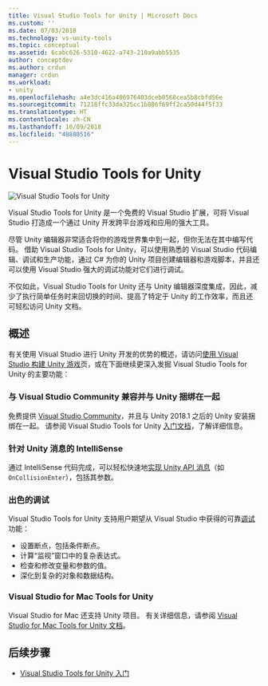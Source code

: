 ```yaml
---
title: Visual Studio Tools for Unity | Microsoft Docs
ms.custom: ''
ms.date: 07/03/2018
ms.technology: vs-unity-tools
ms.topic: conceptual
ms.assetid: 6cabc626-5310-4622-a743-210a9abb5535
author: conceptdev
ms.author: crdun
manager: crdun
ms.workload:
- unity
ms.openlocfilehash: a4e3dc416a406976403dceb0568cea5b8cbfd56e
ms.sourcegitcommit: 71218ffc33da325cc1b886f69ff2ca50d44f5f33
ms.translationtype: HT
ms.contentlocale: zh-CN
ms.lasthandoff: 10/09/2018
ms.locfileid: "48880516"
---
```

# <a name="visual-studio-tools-for-unity"></a>Visual Studio Tools for Unity

![Visual Studio Tools for Unity](media/vstu_header.png)

Visual Studio Tools for Unity 是一个免费的 Visual Studio 扩展，可将 Visual Studio 打造成一个通过 Unity 开发跨平台游戏和应用的强大工具。

尽管 Unity 编辑器非常适合将你的游戏世界集中到一起，但你无法在其中编写代码。 借助 Visual Studio Tools for Unity，可以使用熟悉的 Visual Studio 代码编辑、调试和生产功能，通过 C# 为你的 Unity 项目创建编辑器和游戏脚本，并且还可以使用 Visual Studio 强大的调试功能对它们进行调试。

不仅如此，Visual Studio Tools for Unity 还与 Unity 编辑器深度集成，因此，减少了执行简单任务时来回切换的时间、提高了特定于 Unity 的工作效率，而且还可轻松访问 Unity 文档。

## <a name="overview"></a>概述

有关使用 Visual Studio 进行 Unity 开发的优势的概述，请访问[使用 Visual Studio 构建 Unity 游戏](https://visualstudio.microsoft.com/vs/unity-tools/)页，或在下面继续更深入发掘 Visual Studio Tools for Unity 的主要功能：

### <a name="compatible-with-visual-studio-community-and-bundled-with-unity"></a>与 Visual Studio Community 兼容并与 Unity 捆绑在一起

免费提供 [Visual Studio Community](https://visualstudio.microsoft.com/)，并且与 Unity 2018.1 之后的 Unity 安装捆绑在一起。 请参阅 Visual Studio Tools for Unity [入门文档](getting-started-with-visual-studio-tools-for-unity.md)，了解详细信息。

### <a name="intellisense-for-unity-messages"></a>针对 Unity 消息的 IntelliSense

通过 IntelliSense 代码完成，可以轻松快速地[实现 Unity API 消息](using-visual-studio-tools-for-unity.md#intellisense-for-unity-api-messages)（如 `OnCollisionEnter`），包括其参数。

### <a name="superior-debugging"></a>出色的调试

Visual Studio Tools for Unity 支持用户期望从 Visual Studio 中获得的可靠[调试](using-visual-studio-tools-for-unity.md#unity-debugging)功能：

* 设置断点，包括条件断点。
* 计算“监视”窗口中的复杂表达式。
* 检查和修改变量和参数的值。
* 深化到复杂的对象和数据结构。

### <a name="visual-studio-for-mac-tools-for-unity"></a>Visual Studio for Mac Tools for Unity

Visual Studio for Mac 还支持 Unity 项目。 有关详细信息，请参阅 [Visual Studio for Mac Tools for Unity 文档](/visualstudio/mac/unity-tools)。

## <a name="next-steps"></a>后续步骤

* [Visual Studio Tools for Unity 入门](getting-started-with-visual-studio-tools-for-unity.md)
